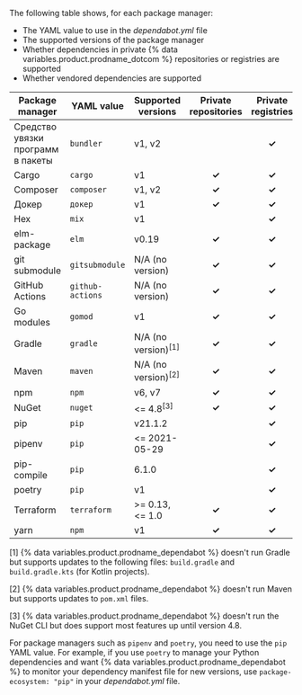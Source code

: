 The following table shows, for each package manager:
- The YAML value to use in the *dependabot.yml* file
- The supported versions of the package manager
- Whether dependencies in private {% data variables.product.prodname_dotcom %} repositories or registries are supported
- Whether vendored dependencies are supported

| Package manager                   | YAML value       | Supported versions             | Private repositories | Private registries | Vendoring |
| --------------------------------- | ---------------- | ------------------------------ |:--------------------:|:------------------:|:---------:|
| Средство увязки программ в пакеты | `bundler`        | v1, v2                         |                      |       **✓**        |   **✓**   |
| Cargo                             | `cargo`          | v1                             |        **✓**         |       **✓**        |           |
| Composer                          | `composer`       | v1, v2                         |        **✓**         |       **✓**        |           |
| Докер                             | `докер`          | v1                             |        **✓**         |       **✓**        |           |
| Hex                               | `mix`            | v1                             |                      |       **✓**        |           |
| elm-package                       | `elm`            | v0.19                          |        **✓**         |       **✓**        |           |
| git submodule                     | `gitsubmodule`   | N/A (no version)               |        **✓**         |       **✓**        |           |
| GitHub Actions                    | `github-actions` | N/A (no version)               |        **✓**         |       **✓**        |           |
| Go modules                        | `gomod`          | v1                             |        **✓**         |       **✓**        |   **✓**   |
| Gradle                            | `gradle`         | N/A (no version)<sup>[1]</sup> |        **✓**         |       **✓**        |           |
| Maven                             | `maven`          | N/A (no version)<sup>[2]</sup> |        **✓**         |       **✓**        |           |
| npm                               | `npm`            | v6, v7                         |        **✓**         |       **✓**        |           |
| NuGet                             | `nuget`          | <= 4.8<sup>[3]</sup>           |        **✓**         |       **✓**        |           |
| pip                               | `pip`            | v21.1.2                        |                      |       **✓**        |           |
| pipenv                            | `pip`            | <= 2021-05-29                  |                      |       **✓**        |           |
| pip-compile                       | `pip`            | 6.1.0                          |                      |       **✓**        |           |
| poetry                            | `pip`            | v1                             |                      |       **✓**        |           |
| Terraform                         | `terraform`      | >= 0.13, <= 1.0                |        **✓**         |       **✓**        |           |
| yarn                              | `npm`            | v1                             |        **✓**         |       **✓**        |           |

[1] {% data variables.product.prodname_dependabot %} doesn't run Gradle but supports updates to the following files: `build.gradle` and `build.gradle.kts` (for Kotlin projects).

[2] {% data variables.product.prodname_dependabot %} doesn't run Maven but supports updates to `pom.xml` files.

[3] {% data variables.product.prodname_dependabot %} doesn't run the NuGet CLI but does support most features up until version 4.8.

For package managers such as `pipenv` and `poetry`, you need to use the `pip` YAML value. For example, if you use `poetry` to manage your Python dependencies and want {% data variables.product.prodname_dependabot %} to monitor your dependency manifest file for new versions, use `package-ecosystem: "pip"` in your *dependabot.yml* file.
